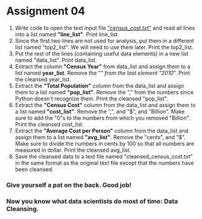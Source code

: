 # Assignment 04
1. Write code to open the text input file ["census_cost.txt"](assignment_fall2020/census_cost.txt) and read all lines into a list named **"line_list"**. Print line_list.
2. Since the first two lines are not used for analysis, put them in a different list named "top2_list". We will need to use them later. Print the top2_list.
3. Put the rest of the lines (containing useful data elements) in a new list named "data_list". Print data_list.
4. Extract the column **"Census Year"** from data_list and assign them to a list named **year_list**. Remove the "*" from the last element "2010*". Print the cleansed year_list.
5. Extract the **"Total Population"** column from the data_list and assign them to a list named **"pop_list"**. Remove the "," from the numbers since Python doesn't recognize them. Print the cleansed "pop_list".
6. Extract the **"Census Cost"** column from the data_list and assign them to a list named **"cost_list"**. Remove the ",", and "$", and "Billion".
Make sure to add the "0"s to the numbers from which you removed "Billion". Print the cleansed cost_list.  
7. Extract the **"Average Cost per Person"** column from the data_list and assign them to a list named **"avg_list"**. Remove the "cents", and "$".
Make sure to divide the numbers in cents by 100 so that all numbers are measured in dollar. Print the cleansed avg_list.
8. Save the cleansed data to a text file named "cleansed_census_cost.txt" in the same format as the original text file except that the numbers have been cleansed.

### Give yourself a pat on the back. Good job! 
### Now you know what data scientists do most of time: Data Cleansing.
